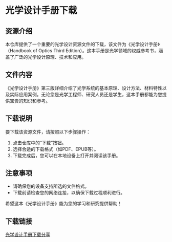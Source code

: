 # 光学设计手册下载

## 资源介绍

本仓库提供了一个重要的光学设计资源文件的下载，该文件为《光学设计手册》（Handbook of Optics Third Edition）。这本手册是光学领域的权威参考书，涵盖了广泛的光学设计原理、技术和应用。

## 文件内容

《光学设计手册》第三版详细介绍了光学系统的基本原理、设计方法、材料特性以及实际应用案例。无论您是光学工程师、研究人员还是学生，这本手册都能为您提供宝贵的知识和参考。

## 下载说明

要下载该资源文件，请按照以下步骤操作：

1. 点击仓库中的“下载”按钮。
2. 选择合适的下载格式（如PDF、EPUB等）。
3. 下载完成后，您可以在本地设备上打开并阅读该手册。

## 注意事项

- 请确保您的设备支持所选的文件格式。
- 下载前请检查您的网络连接，以确保下载过程顺利进行。

希望这本《光学设计手册》能为您的学习和研究提供帮助！

## 下载链接

[光学设计手册下载分享](https://pan.quark.cn/s/1ff133c5b011)